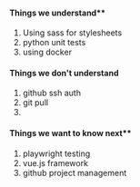 #### Things we understand**
1.  Using sass for stylesheets
2.  python unit tests 
3.  using docker
#### Things we don't understand
1. github ssh auth
2. git pull
3. 
#### Things we want to know next**
1.  playwright testing
2.  vue.js framework
3.  github project management
